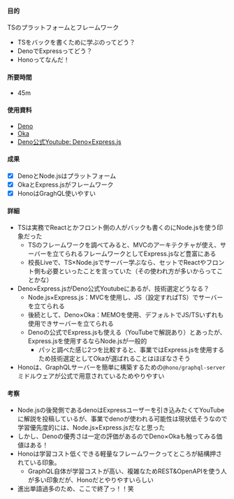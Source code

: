 #### 目的
<!-- 目的(〜を知りたい/〜を実装したい) -->
TSのプラットフォームとフレームワーク
  - TSをバックを書くために学ぶのってどう？
  - DenoでExpressってどう？
  - Honoってなんだ！
#### 所要時間
- 45m
#### 使用資料
<!-- 使用資料(教材/書籍/ワークシート/Youtube) -->
- [Deno](https://deno-ja.vercel.app/)
- [Oka](https://github.com/oakserver)
- [Deno公式Youtube: Deno×Express.js](https://youtu.be/TDFv2hBRUtQ?si=q6SDFYukkuFe3yks)
#### 成果
<!-- 成果(できたこと/できなかったこと) -->
- [x] DenoとNode.jsはプラットフォーム
- [x] OkaとExpress.jsがフレームワーク
- [x] HonoはGraghQL使いやすい

#### 詳細
<!-- 詳細(キーワード/プロセス//具体例を挙げる/今回の課題解決を今後に繋げられる形で記録) -->
- TSは実務でReactとかフロント側の人がバックも書くのにNode.jsを使う印象だった
  - TSのフレームワークを調べてみると、MVCのアーキテクチャが使え、サーバーを立てられるフレームワークとしてExpress.jsなど豊富にある
  - 校長Liveで、TS×Node.jsでサーバー学ぶなら、セットでReactやフロント側も必要といったことを言っていた（その使われ方が多いからってことかな）
- Deno×Express.jsがDeno公式Youtubeにあるが、技術選定どうなる？
  - Node.js×Express.js：MVCを使用し、JS（設定すればTS）でサーバーを立てられる
  - 後続として、Deno×Oka：MEMOを使用、デフォルトでJS/TSいずれも使用できサーバーを立てられる
  - Denoの公式でExpress.jsも使える（YouTubeで解説あり）とあったが、Express.jsを使用するならNode.jsが一般的
    - パッと調べた感じ2つを比較すると、事業ではExpress.jsを使用するため技術選定としてOkaが選ばれることはほぼなさそう
- Honoは、GraphQLサーバーを簡単に構築するための```@hono/graphql-server```ミドルウェアが公式で用意されているためやりやすい

#### 考察
<!-- 考察(今後の展望/) -->
- Node.jsの後発側であるdenoはExpressユーザーを引き込みたくてYouTubeに解説を投稿しているが、事業でdenoが使われる可能性は現状低そうなので学習優先度的には、Node.js×Express.jsだなと思った
- しかし、Denoの優秀さは一定の評価があるのでDeno×Okaも触ってみる価値はある！
- Honoは学習コスト低くできる軽量なフレームワークってところが結構押されている印象。
  - GraphQL自体が学習コストが高い、複雑なためREST&OpenAPIを使う人が多い印象だが、Honoだとやりやすいらしい
- 進出単語過多のため、ここで終了っ！！笑